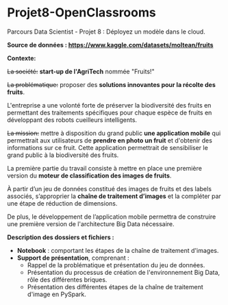 # Projet8-OpenClassrooms
Parcours Data Scientist - Projet 8 : Déployez un modèle dans le cloud.

**Source de données : https://www.kaggle.com/datasets/moltean/fruits**


**Contexte:**

<s>La société:</s> **start-up de l'AgriTech** nommée "Fruits!"

<s>La problématique:</S> proposer des **solutions innovantes pour la récolte des fruits**. 

L'entreprise a une volonté forte de préserver la biodiversité des fruits en permettant des traitements spécifiques pour chaque espèce de fruits en développant des robots cueilleurs intelligents. 

<s>La mission:</s> mettre à disposition du grand public **une application mobile** qui permettrait aux utilisateurs de **prendre en photo un fruit** et d'obtenir des informations sur ce fruit. Cette application permettrait de sensibiliser le grand public à la biodiversité des fruits.

La première partie du travail consiste à mettre en place une première version du **moteur de classification des images de fruits**.

À partir d’un jeu de données constitué des images de fruits et des labels associés,
s’approprier la **chaîne de traitement d’images** et la compléter par une étape de
réduction de dimensions.

De plus, le développement de l’application mobile permettra de construire une première version de l'architecture Big Data nécessaire.

**Description des dossiers et fichiers :**
* **Notebook** : comportant les étapes de la chaîne de traitement d'images.
* **Support de présentation**, comprenant :
  * Rappel de la problématique et présentation du jeu de données.
  *  Présentation du processus de création de l'environnement Big Data, rôle des différentes briques.
  *  Présentation des différentes étapes de la chaîne de traitement d'image en PySpark.